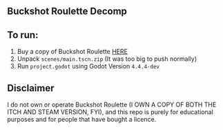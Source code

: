 Buckshot Roulette Decomp
---

## To run:
  1. Buy a copy of Buckshot Roulette [HERE](https://mikeklubnika.itch.io/buckshot-roulette)
  2. Unpack ```scenes/main.tscn.zip``` (It was too big to push normally)
  3. Run ```project.godot``` using Godot Version ```4.4.4-dev```

Disclaimer
---
I do not own or operate Buckshot Roulette (I OWN A COPY OF BOTH THE ITCH AND STEAM VERSION, FYI), and this repo is purely for educational purposes and for people that have bought a licence.
